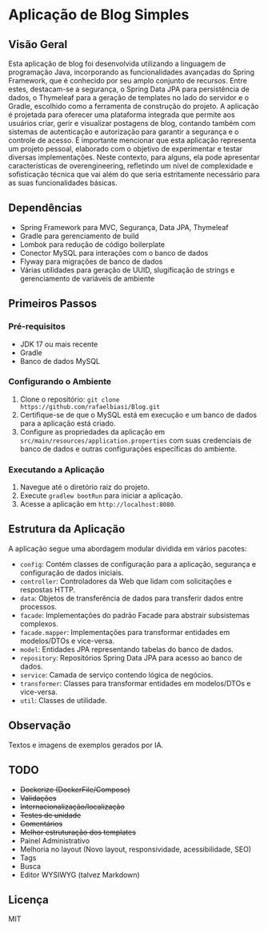 # Aplicação de Blog Simples

## Visão Geral

Esta aplicação de blog foi desenvolvida utilizando a linguagem de programação Java, incorporando as funcionalidades
avançadas do Spring Framework, que é conhecido por seu amplo conjunto de recursos. Entre estes, destacam-se a segurança,
o Spring Data JPA para persistência de dados, o Thymeleaf para a geração de templates no lado do servidor e o Gradle,
escolhido como a ferramenta de construção do projeto. A aplicação é projetada para oferecer uma plataforma integrada que
permite aos usuários criar, gerir e visualizar postagens de blog, contando também com sistemas de autenticação e
autorização para garantir a segurança e o controle de acesso. É importante mencionar que esta aplicação representa um
projeto pessoal, elaborado com o objetivo de experimentar e testar diversas implementações. Neste contexto, para alguns,
ela pode apresentar características de overengineering, refletindo um nível de complexidade e sofisticação técnica que
vai além do que seria estritamente necessário para as suas funcionalidades básicas.

## Dependências

- Spring Framework para MVC, Segurança, Data JPA, Thymeleaf
- Gradle para gerenciamento de build
- Lombok para redução de código boilerplate
- Conector MySQL para interações com o banco de dados
- Flyway para migrações de banco de dados
- Várias utilidades para geração de UUID, slugificação de strings e gerenciamento de variáveis de ambiente

## Primeiros Passos

### Pré-requisitos

- JDK 17 ou mais recente
- Gradle
- Banco de dados MySQL

### Configurando o Ambiente

1. Clone o repositório: `git clone https://github.com/rafaelbiasi/Blog.git`
2. Certifique-se de que o MySQL está em execução e um banco de dados para a aplicação está criado.
3. Configure as propriedades da aplicação em `src/main/resources/application.properties` com suas credenciais de banco
   de dados e outras configurações específicas do ambiente.

### Executando a Aplicação

1. Navegue até o diretório raiz do projeto.
2. Execute `gradlew bootRun` para iniciar a aplicação.
3. Acesse a aplicação em `http://localhost:8080`.

## Estrutura da Aplicação

A aplicação segue uma abordagem modular dividida em vários pacotes:

- `config`: Contém classes de configuração para a aplicação, segurança e configuração de dados iniciais.
- `controller`: Controladores da Web que lidam com solicitações e respostas HTTP.
- `data`: Objetos de transferência de dados para transferir dados entre processos.
- `facade`: Implementações do padrão Facade para abstrair subsistemas complexos.
- `facade.mapper`: Implementações para transformar entidades em modelos/DTOs e vice-versa.
- `model`: Entidades JPA representando tabelas do banco de dados.
- `repository`: Repositórios Spring Data JPA para acesso ao banco de dados.
- `service`: Camada de serviço contendo lógica de negócios.
- `transformer`: Classes para transformar entidades em modelos/DTOs e vice-versa.
- `util`: Classes de utilidade.

## Observação

Textos e imagens de exemplos gerados por IA.

## TODO

- ~~Dockerize (DockerFile/Compose)~~
- ~~Validações~~
- ~~Internacionalização/localização~~
- ~~Testes de unidade~~
- ~~Comentários~~
- ~~Melhor estruturação dos templates~~
- Painel Administrativo
- Melhoria no layout (Novo layout, responsividade, acessibilidade, SEO)
- Tags
- Busca
- Editor WYSIWYG (talvez Markdown)

## Licença

MIT
